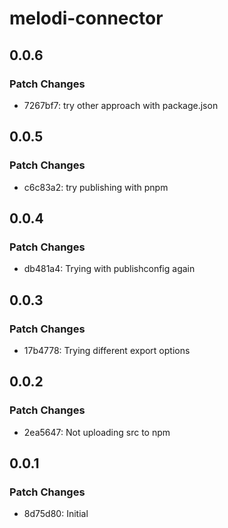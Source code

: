 # melodi-connector

## 0.0.6

### Patch Changes

- 7267bf7: try other approach with package.json

## 0.0.5

### Patch Changes

- c6c83a2: try publishing with pnpm

## 0.0.4

### Patch Changes

- db481a4: Trying with publishconfig again

## 0.0.3

### Patch Changes

- 17b4778: Trying different export options

## 0.0.2

### Patch Changes

- 2ea5647: Not uploading src to npm

## 0.0.1

### Patch Changes

- 8d75d80: Initial
